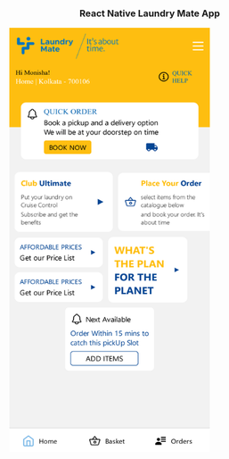 <div align="center">
  <h3 align="center">React Native Laundry Mate App</h3>
</div>

<img src="assets/demo.png" width="360" height = "760">
